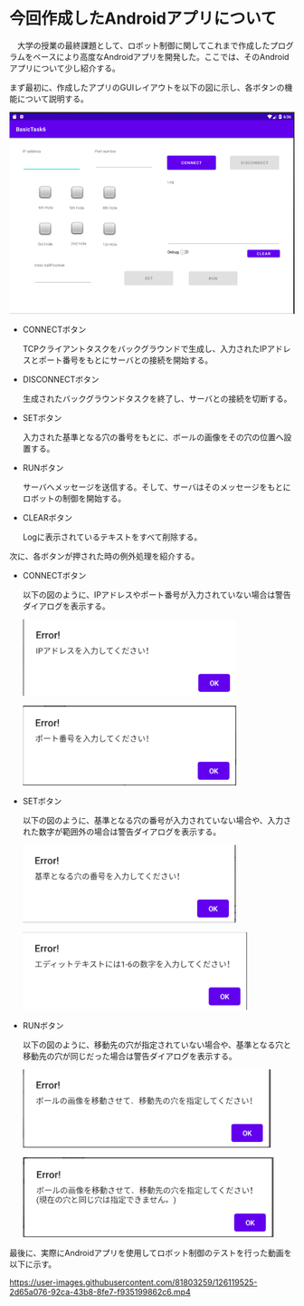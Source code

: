# 今回作成したAndroidアプリについて
　大学の授業の最終課題として、ロボット制御に関してこれまで作成したプログラムをベースにより高度なAndroidアプリを開発した。ここでは、そのAndroidアプリについて少し紹介する。
 
 まず最初に、作成したアプリのGUIレイアウトを以下の図に示し、各ボタンの機能について説明する。 
 
 ![GUIレイアウト](/img/gui_layout.png)
 
 * CONNECTボタン
      
      TCPクライアントタスクをバックグラウンドで生成し、入力されたIPアドレスとポート番号をもとにサーバとの接続を開始する。
  * DISCONNECTボタン
      
      生成されたバックグラウンドタスクを終了し、サーバとの接続を切断する。
  * SETボタン
      
      入力された基準となる穴の番号をもとに、ボールの画像をその穴の位置へ設置する。
  * RUNボタン
      
      サーバへメッセージを送信する。そして、サーバはそのメッセージをもとにロボットの制御を開始する。
  * CLEARボタン
      
      Logに表示されているテキストをすべて削除する。

 次に、各ボタンが押された時の例外処理を紹介する。
 * CONNECTボタン
      
      以下の図のように、IPアドレスやポート番号が入力されていない場合は警告ダイアログを表示する。
      
      ![IPアドレスが入力されていない場合](img/ip_error.png)
      
      ![ポート番号が入力されていない場合](img/port_error.png)
      
 * SETボタン
      
      以下の図のように、基準となる穴の番号が入力されていない場合や、入力された数字が範囲外の場合は警告ダイアログを表示する。
      
      ![基準となる穴の番号が入力されていない場合](img/index_error.png)
      
      ![入力された数字が範囲外の場合](img/index_error2.png)
      
 * RUNボタン
      
      以下の図のように、移動先の穴が指定されていない場合や、基準となる穴と移動先の穴が同じだった場合は警告ダイアログを表示する。
      
      ![移動先の穴が指定されていない場合](img/run_error.png)
      
      ![基準となる穴と移動先の穴が同じだった場合](img/run_error2.png)
      
 最後に、実際にAndroidアプリを使用してロボット制御のテストを行った動画を以下に示す。
 

https://user-images.githubusercontent.com/81803259/126119525-2d65a076-92ca-43b8-8fe7-f935199862c6.mp4


      
 
      
      
 
